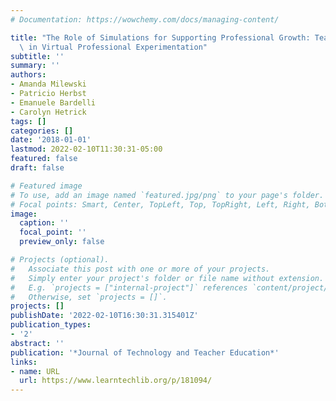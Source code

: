 ```yaml
---
# Documentation: https://wowchemy.com/docs/managing-content/

title: "The Role of Simulations for Supporting Professional Growth: Teachers' Engagement\
  \ in Virtual Professional Experimentation"
subtitle: ''
summary: ''
authors:
- Amanda Milewski
- Patricio Herbst
- Emanuele Bardelli
- Carolyn Hetrick
tags: []
categories: []
date: '2018-01-01'
lastmod: 2022-02-10T11:30:31-05:00
featured: false
draft: false

# Featured image
# To use, add an image named `featured.jpg/png` to your page's folder.
# Focal points: Smart, Center, TopLeft, Top, TopRight, Left, Right, BottomLeft, Bottom, BottomRight.
image:
  caption: ''
  focal_point: ''
  preview_only: false

# Projects (optional).
#   Associate this post with one or more of your projects.
#   Simply enter your project's folder or file name without extension.
#   E.g. `projects = ["internal-project"]` references `content/project/deep-learning/index.md`.
#   Otherwise, set `projects = []`.
projects: []
publishDate: '2022-02-10T16:30:31.315401Z'
publication_types:
- '2'
abstract: ''
publication: '*Journal of Technology and Teacher Education*'
links:
- name: URL
  url: https://www.learntechlib.org/p/181094/
---
```

